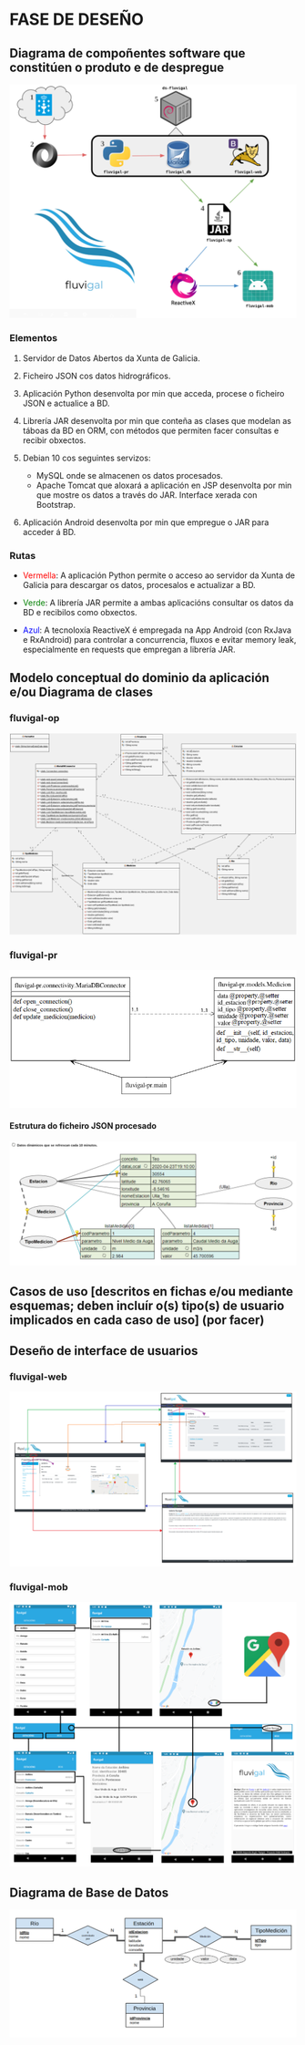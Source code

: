 # FASE DE DESEÑO

## Diagrama de compoñentes software que constitúen o produto e de despregue

![Contorno](img/4_contorno_numeros.png)

### Elementos
1. Servidor de Datos Abertos da Xunta de Galicia.

2. Ficheiro JSON cos datos hidrográficos.

3. Aplicación Python desenvolta por min que acceda, procese o ficheiro JSON e actualice a BD.

4. Librería JAR desenvolta por min que conteña as clases que modelan as táboas da BD en ORM, con métodos que permiten facer consultas e recibir obxectos.

5. Debian 10 cos seguintes servizos:
    + MySQL onde se almacenen os datos procesados.
    + Apache Tomcat que aloxará a aplicación en JSP desenvolta por min que mostre os datos a través do JAR. Interface xerada con Bootstrap.

6. Aplicación Android desenvolta por min que empregue o JAR para acceder á BD.
### Rutas
+ <span style="color:red">Vermella</span>: A aplicación Python permite o acceso ao servidor da Xunta de Galicia para descargar os datos, procesalos e actualizar a BD.

+ <span style="color:green">Verde</span>: A librería JAR permite a ambas aplicacións consultar os datos da BD e recibilos como obxectos.

+ <span style="color:blue">Azul</span>: A tecnoloxía ReactiveX é empregada na App Android (con RxJava e RxAndroid) para controlar a concurrencia, fluxos e evitar memory leak, especialmente en requests que empregan a librería JAR.

## Modelo conceptual do dominio da aplicación e/ou Diagrama de clases

### fluvigal-op

![Diagrama UML](img/4_uml-fluvigal-op.png)

### fluvigal-pr

![Diagrama UML](img/4_uml-fluvigal-pr.png)

#### Estrutura do ficheiro JSON procesado

![Diagrama JSON](img/4_json_structure.png)

## Casos de uso [descritos en fichas e/ou mediante esquemas; deben incluír o(s) tipo(s) de usuario implicados en cada caso de uso] (por facer)

## Deseño de interface de usuarios

### fluvigal-web

![Mockup](img/4_web_mockup.png)

### fluvigal-mob

![Mockup](img/4_mob_mockup.png)

## Diagrama de Base de Datos

![EE-R](img/4_eer.png)
